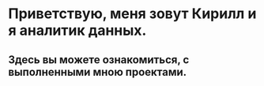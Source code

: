 # Приветствую, меня зовут Кирилл и я аналитик данных.
## Здесь вы можете ознакомиться, с выполненными мною проектами.
